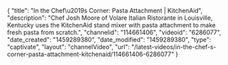 {
    "title": "In the Chef\u2019s Corner: Pasta Attachment | KitchenAid",
    "description": "Chef Josh Moore of Volare Italian Ristorante in Louisville, Kentucky uses the KitchenAid stand mixer with pasta attachment to make fresh pasta from scratch.",
    "channelid": "114661406",
    "videoid": "6286077",
    "date_created": "1459289380",
    "date_modified": "1459289380",
    "type": "captivate",
    "layout": "channelVideo",
    "url": "\/latest-videos\/in-the-chef-s-corner-pasta-attachment-kitchenaid\/114661406-6286077"
}